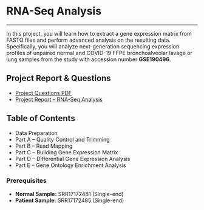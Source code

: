 <!-- Improved compatibility of back to top link: See: https://github.com/othneildrew/Best-README-Template/pull/73 -->
<a name="readme-top"></a>

#  RNA-Seq Analysis
---
In this project, you will learn how to extract a gene expression matrix from FASTQ files and perform advanced analysis on the resulting data. Specifically, you will analyze next-generation sequencing expression profiles of unpaired normal and COVID-19 FFPE bronchoalveolar lavage or lung samples from the study with accession number **GSE190496**.

## Project Report & Questions <a name="project-files"></a>

-  [Project Questions PDF](https://github.com/mariyagolchin/RNA-Seq-analysis/blob/main/AIB_proj2_1402.pdf)
-  [Project Report – RNA-Seq Analysis](https://github.com/mariyagolchin/RNA-Seq-analysis/blob/main/Report2_AIB_proj2_1402_20%20khordad_1.pdf)  


## Table of Contents

- Data Preparation
- Part A – Quality Control and Trimming
- Part B – Read Mapping
- Part C – Building Gene Expression Matrix
- Part D – Differential Gene Expression Analysis
- Part E – Gene Ontology Enrichment Analysis

 ### Prerequisites

- **Normal Sample:** SRR17172481 (Single-end)  
- **Patient Sample:** SRR17172485 (Single-end)

